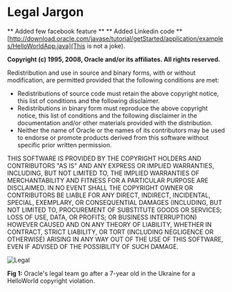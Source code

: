 # Legal Jargon

** Added few facebook feature **
** Added Linkedin code **
[http://download.oracle.com/javase/tutorial/getStarted/application/examples/HelloWorldApp.java](This is not a joke).

**Copyright (c) 1995, 2008, Oracle and/or its affiliates. All rights reserved.**

Redistribution and use in source and binary forms, with or without modification, are permitted provided that the following conditions are met:

* Redistributions of source code must retain the above copyright notice, this list of conditions and the following disclaimer.
* Redistributions in binary form must reproduce the above copyright notice, this list of conditions and the following disclaimer in the documentation and/or other materials provided with the distribution.
* Neither the name of Oracle or the names of its contributors may be used to endorse or promote products derived from this software without specific prior written permission.

THIS SOFTWARE IS PROVIDED BY THE COPYRIGHT HOLDERS AND CONTRIBUTORS "AS IS" AND ANY EXPRESS OR IMPLIED WARRANTIES, INCLUDING, BUT NOT LIMITED TO, THE IMPLIED WARRANTIES OF MERCHANTABILITY AND FITNESS FOR A PARTICULAR PURPOSE ARE DISCLAIMED.  IN NO EVENT SHALL THE COPYRIGHT OWNER OR CONTRIBUTORS BE LIABLE FOR ANY DIRECT, INDIRECT, INCIDENTAL, SPECIAL, EXEMPLARY, OR CONSEQUENTIAL DAMAGES (INCLUDING, BUT NOT LIMITED TO, PROCUREMENT OF SUBSTITUTE GOODS OR SERVICES; LOSS OF USE, DATA, OR PROFITS; OR BUSINESS INTERRUPTION) HOWEVER CAUSED AND ON ANY THEORY OF LIABILITY, WHETHER IN CONTRACT, STRICT LIABILITY, OR TORT (INCLUDING NEGLIGENCE OR OTHERWISE) ARISING IN ANY WAY OUT OF THE USE OF THIS SOFTWARE, EVEN IF ADVISED OF THE POSSIBILITY OF SUCH DAMAGE.

![Legal](http://i.imgur.com/aIFJm.jpg "Legal")

**Fig 1:** Oracle's legal team go after a 7-year old in the Ukraine for a HelloWorld copyright violation.

